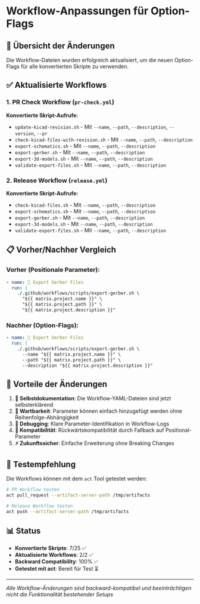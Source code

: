 # Workflow-Anpassungen für Option-Flags

## 🎯 Übersicht der Änderungen

Die Workflow-Dateien wurden erfolgreich aktualisiert, um die neuen Option-Flags für alle konvertierten Skripte zu verwenden.

## ✅ Aktualisierte Workflows

### 1. PR Check Workflow (`pr-check.yml`)

**Konvertierte Skript-Aufrufe:**
- `update-kicad-revision.sh` - Mit `--name`, `--path`, `--description`, `--version`, `--pr`
- `check-kicad-files-with-revision.sh` - Mit `--name`, `--path`, `--description`
- `export-schematics.sh` - Mit `--name`, `--path`, `--description`
- `export-gerber.sh` - Mit `--name`, `--path`, `--description`
- `export-3d-models.sh` - Mit `--name`, `--path`, `--description`
- `validate-export-files.sh` - Mit `--name`, `--path`, `--description`

### 2. Release Workflow (`release.yml`)

**Konvertierte Skript-Aufrufe:**
- `check-kicad-files.sh` - Mit `--name`, `--path`, `--description`
- `export-schematics.sh` - Mit `--name`, `--path`, `--description`
- `export-gerber.sh` - Mit `--name`, `--path`, `--description`
- `export-3d-models.sh` - Mit `--name`, `--path`, `--description`
- `validate-export-files.sh` - Mit `--name`, `--path`, `--description`

## 📋 Vorher/Nachher Vergleich

### Vorher (Positionale Parameter):
```yaml
- name: 🔧 Export Gerber Files
  run: |
    ./.github/workflows/scripts/export-gerber.sh \
      "${{ matrix.project.name }}" \
      "${{ matrix.project.path }}" \
      "${{ matrix.project.description }}"
```

### Nachher (Option-Flags):
```yaml  
- name: 🔧 Export Gerber Files
  run: |
    ./.github/workflows/scripts/export-gerber.sh \
      --name "${{ matrix.project.name }}" \
      --path "${{ matrix.project.path }}" \
      --description "${{ matrix.project.description }}"
```

## 🎉 Vorteile der Änderungen

1. **📖 Selbstdokumentation**: Die Workflow-YAML-Dateien sind jetzt selbsterklärend
2. **🔧 Wartbarkeit**: Parameter können einfach hinzugefügt werden ohne Reihenfolge-Abhängigkeit
3. **🐛 Debugging**: Klare Parameter-Identifikation in Workflow-Logs
4. **🔄 Kompatibilität**: Rückwärtskompatibilität durch Fallback auf Positional-Parameter
5. **⚡ Zukunftssicher**: Einfache Erweiterung ohne Breaking Changes

## 🧪 Testempfehlung

Die Workflows können mit dem `act` Tool getestet werden:

```bash
# PR Workflow testen
act pull_request --artifact-server-path /tmp/artifacts

# Release Workflow testen  
act push --artifact-server-path /tmp/artifacts
```

## 📊 Status

- **Konvertierte Skripte**: 7/25 ✅
- **Aktualisierte Workflows**: 2/2 ✅
- **Backward Compatibility**: 100% ✅
- **Getestet mit act**: Bereit für Test ⏳

---
*Alle Workflow-Änderungen sind backward-kompatibel und beeinträchtigen nicht die Funktionalität bestehender Setups*
